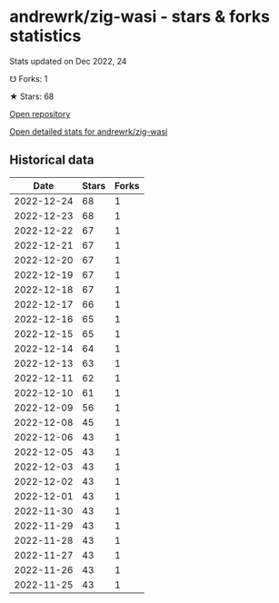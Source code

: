 # andrewrk/zig-wasi - stars & forks statistics

Stats updated on Dec 2022, 24

☋ Forks: 1

★ Stars: 68

[Open repository](https://github.com/andrewrk/zig-wasi)

[Open detailed stats for andrewrk/zig-wasi](https://reviewgithub.com/rep/andrewrk/zig-wasi)

## Historical data
| Date | Stars | Forks |
|------|-------|-------|
| 2022-12-24 | 68 | 1 | 
| 2022-12-23 | 68 | 1 | 
| 2022-12-22 | 67 | 1 | 
| 2022-12-21 | 67 | 1 | 
| 2022-12-20 | 67 | 1 | 
| 2022-12-19 | 67 | 1 | 
| 2022-12-18 | 67 | 1 | 
| 2022-12-17 | 66 | 1 | 
| 2022-12-16 | 65 | 1 | 
| 2022-12-15 | 65 | 1 | 
| 2022-12-14 | 64 | 1 | 
| 2022-12-13 | 63 | 1 | 
| 2022-12-11 | 62 | 1 | 
| 2022-12-10 | 61 | 1 | 
| 2022-12-09 | 56 | 1 | 
| 2022-12-08 | 45 | 1 | 
| 2022-12-06 | 43 | 1 | 
| 2022-12-05 | 43 | 1 | 
| 2022-12-03 | 43 | 1 | 
| 2022-12-02 | 43 | 1 | 
| 2022-12-01 | 43 | 1 | 
| 2022-11-30 | 43 | 1 | 
| 2022-11-29 | 43 | 1 | 
| 2022-11-28 | 43 | 1 | 
| 2022-11-27 | 43 | 1 | 
| 2022-11-26 | 43 | 1 | 
| 2022-11-25 | 43 | 1 | 

